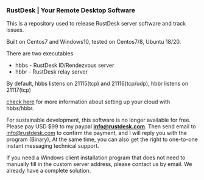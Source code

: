 ### RustDesk | Your Remote Desktop Software

This is a repository used to release RustDesk server software and track issues.

Built on Centos7 and Windows10, tested on Centos7/8, Ubuntu 18/20.

There are two executables
  - hbbs - RustDesk ID/Rendezvous server
  - hbbr - RustDesk relay server

By default, hbbs listens on 21115(tcp) and 21116(tcp/udp), hbbr listens on 21117(tcp)

[check here](https://rustdesk.com/blog/id-relay-set/) for more information about setting up your cloud with hbbs/hbbr.

For sustainable development, this software is no longer available for free. Please pay USD $99 to my paypal **info@rustdesk.com**. Then send email to info@rustdesk.com to confirm the payment, and I will reply you with the program (Binary), At the same time, you can also get the right to one-to-one instant messaging technical support.

If you need a Windows client installation program that does not need to manually fill in the custom server address, please contact us by email. We already have a complete solution.
